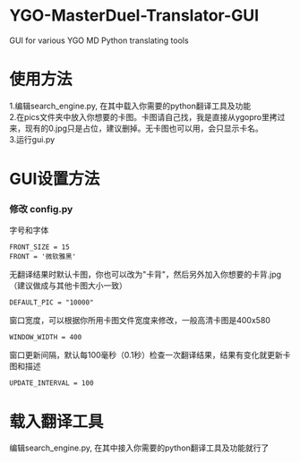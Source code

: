 # YGO-MasterDuel-Translator-GUI
GUI for various YGO MD Python translating tools

# 使用方法
1.编辑search_engine.py, 在其中载入你需要的python翻译工具及功能  
2.在pics文件夹中放入你想要的卡图。卡图请自己找，我是直接从ygopro里拷过来，现有的0.jpg只是占位，建议删掉。无卡图也可以用，会只显示卡名。    
3.运行gui.py  

# GUI设置方法
### 修改 config.py  
字号和字体
```
FRONT_SIZE = 15
FRONT = '微软雅黑'
```
无翻译结果时默认卡图，你也可以改为"卡背"，然后另外加入你想要的卡背.jpg（建议做成与其他卡图大小一致）
```
DEFAULT_PIC = "10000"
```

窗口宽度，可以根据你所用卡图文件宽度来修改，一般高清卡图是400x580
```
WINDOW_WIDTH = 400
```
窗口更新间隔，默认每100毫秒（0.1秒）检查一次翻译结果，结果有变化就更新卡图和描述
```
UPDATE_INTERVAL = 100
```

# 载入翻译工具
编辑search_engine.py, 在其中接入你需要的python翻译工具及功能就行了


